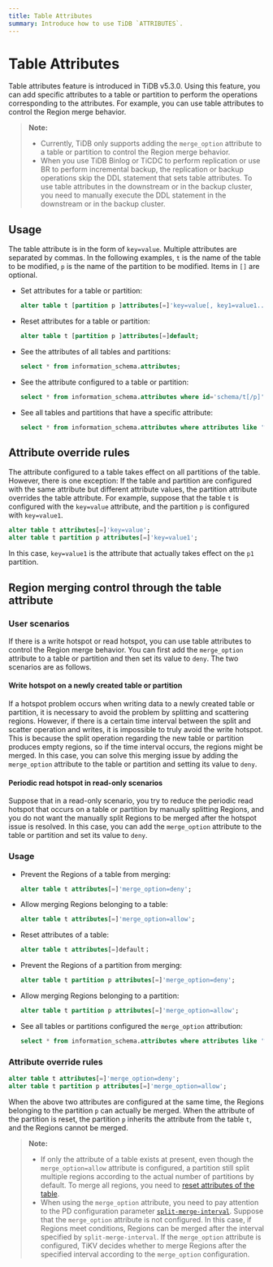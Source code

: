 ```yaml
---
title: Table Attributes
summary: Introduce how to use TiDB `ATTRIBUTES`.
---
```


# Table Attributes

Table attributes feature is introduced in TiDB v5.3.0. Using this feature, you can add specific attributes to a table or partition to perform the operations corresponding to the attributes. For example, you can use table attributes to control the Region merge behavior.

> **Note:**
>
> - Currently, TiDB only supports adding the `merge_option` attribute to a table or partition to control the Region merge behavior.
> - When you use TiDB Binlog or TiCDC to perform replication or use BR to perform incremental backup, the replication or backup operations skip the DDL statement that sets table attributes. To use table attributes in the downstream or in the backup cluster, you need to manually execute the DDL statement in the downstream or in the backup cluster.

## Usage

The table attribute is in the form of `key=value`. Multiple attributes are separated by commas. In the following examples, `t` is the name of the table to be modified, `p` is the name of the partition to be modified. Items in `[]` are optional.

+ Set attributes for a table or partition:

    ```sql
    alter table t [partition p ]attributes[=]'key=value[, key1=value1...]';
    ```

+ Reset attributes for a table or partition:

    ```sql
    alter table t [partition p ]attributes[=]default;
    ```

+ See the attributes of all tables and partitions:

    ```sql
    select * from information_schema.attributes;
    ```

+ See the attribute configured to a table or partition:

    ```sql
    select * from information_schema.attributes where id='schema/t[/p]';
    ```

+ See all tables and partitions that have a specific attribute:

    ```sql
    select * from information_schema.attributes where attributes like '%key%';
    ```

## Attribute override rules

The attribute configured to a table takes effect on all partitions of the table. However, there is one exception: If the table and partition are configured with the same attribute but different attribute values, the partition attribute overrides the table attribute. For example, suppose that the table `t` is configured with the `key=value` attribute, and the partition `p` is configured with `key=value1`.

```sql
alter table t attributes[=]'key=value';
alter table t partition p attributes[=]'key=value1';
```

In this case, `key=value1` is the attribute that actually takes effect on the `p1` partition.

## Region merging control through the table attribute

### User scenarios

If there is a write hotspot or read hotspot, you can use table attributes to control the Region merge behavior. You can first add the `merge_option` attribute to a table or partition and then set its value to `deny`. The two scenarios are as follows.

#### Write hotspot on a newly created table or partition

If a hotspot problem occurs when writing data to a newly created table or partition, it is necessary to avoid the problem by splitting and scattering regions. However, if there is a certain time interval between the split and scatter operation and writes, it is impossible to truly avoid the write hotspot. This is because the split operation regarding the new table or partition produces empty regions, so if the time interval occurs, the regions might be merged. In this case, you can solve this merging issue by adding the `merge_option` attribute to the table or partition and setting its value to `deny`.

#### Periodic read hotspot in read-only scenarios

Suppose that in a read-only scenario, you try to reduce the periodic read hotspot that occurs on a table or partition by manually splitting Regions, and you do not want the manually split Regions to be merged after the hotspot issue is resolved. In this case, you can add the `merge_option` attribute to the table or partition and set its value to `deny`.

### Usage

+ Prevent the Regions of a table from merging:

    ```sql
    alter table t attributes[=]'merge_option=deny';
    ```

+ Allow merging Regions belonging to a table:

    ```sql
    alter table t attributes[=]'merge_option=allow';
    ```

+ Reset attributes of a table:

    ```sql
    alter table t attributes[=]default；
    ```

+ Prevent the Regions of a partition from merging:

    ```sql
    alter table t partition p attributes[=]'merge_option=deny';
    ```

+ Allow merging Regions belonging to a partition:

    ```sql
    alter table t partition p attributes[=]'merge_option=allow';
    ```

+ See all tables or partitions configured the `merge_option` attribution:

    ```sql
    select * from information_schema.attributes where attributes like '%merge_option%';
    ```

### Attribute override rules

```sql
alter table t attributes[=]'merge_option=deny';
alter table t partition p attributes[=]'merge_option=allow';
```

When the above two attributes are configured at the same time, the Regions belonging to the partition `p` can actually be merged. When the attribute of the partition is reset, the partition `p` inherits the attribute from the table `t`, and the Regions cannot be merged.

> **Note:**
>
> - If only the attribute of a table exists at present, even though the `merge_option=allow` attribute is configured, a partition still split multiple regions according to the actual number of partitions by default. To merge all regions, you need to [reset attributes of the table](#usage).
> - When using the `merge_option` attribute, you need to pay attention to the PD configuration parameter [`split-merge-interval`](/pd-configuration-file.md#split-merge-interval). Suppose that the `merge_option` attribute is not configured. In this case, if Regions meet conditions, Regions can be merged after the interval specified by `split-merge-interval`. If the `merge_option` attribute is configured, TiKV decides whether to merge Regions after the specified interval according to the `merge_option` configuration.